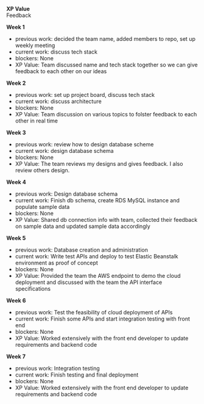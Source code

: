 **XP Value** \
Feedback 

**Week 1**
* previous work:
decided the team name, added members to repo, set up weekly meeting
* current work:
discuss tech stack
* blockers:
None
* XP Value:
Team discussed name and tech stack together so we can give feedback to each other on our ideas

**Week 2**
* previous work:
set up project board, discuss tech stack
* current work:
discuss architecture
* blockers:
None
* XP Value:
Team discussion on various topics to folster feedback to each other in real time

**Week 3**
* previous work:
review how to design database scheme 
* current work:
design database schema
* blockers:
None
* XP Value:
The team reviews my designs and gives feedback. I also review others design.

**Week 4**
* previous work:
Design database schema 
* current work:
Finish db schema, create RDS MySQL instance and populate sample data
* blockers:
None
* XP Value:
Shared db connection info with team, collected their feedback on sample data and updated sample data accordingly

**Week 5**
* previous work:
Database creation and administration
* current work:
Write test APIs and deploy to test Elastic Beanstalk environment as proof of concept
* blockers:
None
* XP Value:
Provided the team the AWS endpoint to demo the cloud deployment and discussed with the team the API interface specifications

**Week 6**
* previous work:
Test the feasibility of cloud deployment of APIs
* current work:
Finish some APIs and start integration testing with front end
* blockers:
None
* XP Value:
Worked extensively with the front end developer to update requirements and backend code

**Week 7**
* previous work:
Integration testing
* current work:
Finish testing and final deployment
* blockers:
None
* XP Value:
Worked extensively with the front end developer to update requirements and backend code


